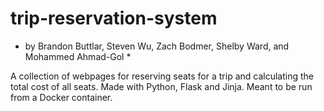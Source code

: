 # trip-reservation-system
* by Brandon Buttlar, Steven Wu, Zach Bodmer, Shelby Ward, and Mohammed Ahmad-Gol *

A collection of webpages for reserving seats for a trip and calculating the total cost of all seats. Made with Python, Flask and Jinja.
Meant to be run from a Docker container.
